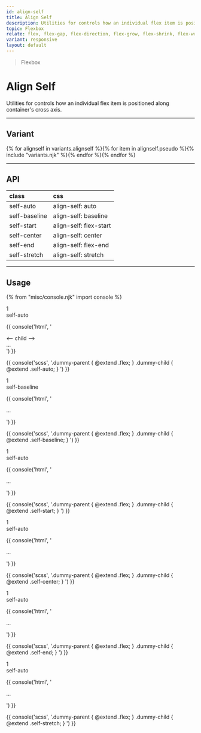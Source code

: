```yaml
---
id: align-self
title: Align Self
description: Utilities for controls how an individual flex item is positioned along container's cross axis.
topic: Flexbox
relate: flex, flex-gap, flex-direction, flex-grow, flex-shrink, flex-wrap, align-content, align-items
variant: responsive
layout: default
---
```


> Flexbox

# Align Self

Utilities for controls how an individual flex item is positioned along container's cross axis.

---

## Variant

<div class="flex flex-gap-2 flex-wrap justify-start items-center">{% for alignself in variants.alignself %}{% for item in alignself.pseudo %}{% include "variants.njk" %}{% endfor %}{% endfor %}</div>

---

## API

| <span class="padding-x-3 padding-y-1 text-white bg-shade-granite-5 font-semibold curve-border-md">class</span> | <span class="padding-x-3 padding-y-1 text-white bg-shade-granite-5 font-semibold curve-border-md">css</span> |
|:--|:--|
| self-auto | align-self: auto |
| self-baseline  | align-self: baseline |
| self-start | align-self: flex-start |
| self-center | align-self: center |
| self-end | align-self: flex-end |
| self-stretch | align-self: stretch |

---

## Usage

{% from "misc/console.njk" import console %}

<div class="padding-x-4 margin-y-4 margin-x-auto">
  <div class="padding-2 height-48 width-32 flex text-white bg-tint-granite-5 (expand)padding-2 (expand)width-10 curve-border">
    <div class="flex self-auto justify-center items-center bg-tint-granite-2">1</div>
  </div>
  <div class="margin-t-2 text-sm text-center">
    self-auto
  </div>
</div>

{{ console('html',
'<!-- parent -->
<div class="flex">
    <-- child -->
    <div class="self-auto">
      ...
    </div>
  </div>
') }}

{{ console('scss',
'.dummy-parent {
    @extend
      .flex;
}
.dummy-child {
    @extend
      .self-auto;
}
') }}

<div class="padding-x-4 margin-y-4 margin-x-auto">
  <div class="padding-2 height-48 width-32 flex text-white bg-tint-granite-5 (expand)padding-2 (expand)width-10 curve-border">
    <div class="flex self-baseline justify-center items-center bg-tint-granite-2">1</div>
  </div>
  <div class="margin-t-2 text-sm text-center">
    self-baseline
  </div>
</div>

{{ console('html',
'<div class="flex">
    <div class="self-baseline">
      ...
    </div>
  </div>
') }}

{{ console('scss',
'.dummy-parent {
    @extend
      .flex;
}
.dummy-child {
    @extend
      .self-baseline;
}
') }}

<div class="padding-x-4 margin-y-4 margin-x-auto">
  <div class="padding-2 height-48 width-32 flex text-white bg-tint-granite-5 (expand)padding-2 (expand)width-10 curve-border">
    <div class="flex self-start justify-center items-center bg-tint-granite-2">1</div>
  </div>
  <div class="margin-t-2 text-sm text-center">
    self-auto
  </div>
</div>

{{ console('html',
'<div class="flex">
    <div class="self-start">
      ...
    </div>
  </div>
') }}

{{ console('scss',
'.dummy-parent {
    @extend
      .flex;
}
.dummy-child {
    @extend
      .self-start;
}
') }}

<div class="padding-x-4 margin-y-4 margin-x-auto">
  <div class="padding-2 height-48 width-32 flex text-white bg-tint-granite-5 (expand)padding-2 (expand)width-10 curve-border">
    <div class="flex self-center justify-center items-center bg-tint-granite-2">1</div>
  </div>
  <div class="margin-t-2 text-sm text-center">
    self-auto
  </div>
</div>

{{ console('html',
'<div class="flex">
    <div class="self-center">
      ...
    </div>
  </div>
') }}

{{ console('scss',
'.dummy-parent {
    @extend
      .flex;
}
.dummy-child {
    @extend
      .self-center;
}
') }}

<div class="padding-x-4 margin-y-4 margin-x-auto">
  <div class="padding-2 height-48 width-32 flex text-white bg-tint-granite-5 (expand)padding-2 (expand)width-10 curve-border">
    <div class="flex self-end justify-center items-center bg-tint-granite-2">1</div>
  </div>
  <div class="margin-t-2 text-sm text-center">
    self-auto
  </div>
</div>

{{ console('html',
'<div class="flex">
    <div class="self-end">
      ...
    </div>
  </div>
') }}

{{ console('scss',
'.dummy-parent {
    @extend
      .flex;
}
.dummy-child {
    @extend
      .self-end;
}
') }}

<div class="padding-x-4 margin-y-4 margin-x-auto">
  <div class="padding-2 height-48 width-32 flex text-white bg-tint-granite-5 (expand)padding-2 (expand)width-10 curve-border">
    <div class="flex self-stretch justify-center items-center bg-tint-granite-2">1</div>
  </div>
  <div class="margin-t-2 text-sm text-center">
    self-auto
  </div>
</div>

{{ console('html',
'<div class="flex">
    <div class="self-stretch">
      ...
    </div>
  </div>
') }}

{{ console('scss',
'.dummy-parent {
    @extend
      .flex;
}
.dummy-child {
    @extend
      .self-stretch;
}
') }}